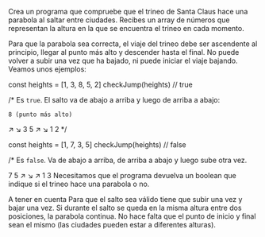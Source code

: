 Crea un programa que compruebe que el trineo de Santa Claus hace una parabola al saltar entre ciudades. Recibes un array de números que representan la altura en la que se encuentra
el trineo en cada momento.

Para que la parabola sea correcta, el viaje del trineo debe ser ascendente al principio, llegar al punto más alto y descender hasta el final. No puede volver a subir una vez que ha
bajado, ni puede iniciar el viaje bajando. Veamos unos ejemplos:

const heights = [1, 3, 8, 5, 2] checkJump(heights) // true

/\* Es `true`. El salto va de abajo a arriba y luego de arriba a abajo:

    8 (punto más alto)

↗ ↘ 3 5 ↗ ↘ 1 2 \*/

const heights = [1, 7, 3, 5] checkJump(heights) // false

/\* Es `false`. Va de abajo a arriba, de arriba a abajo y luego sube otra vez.

7 5 ↗ ↘ ↗ 1 3 Necesitamos que el programa devuelva un boolean que indique si el trineo hace una parabola o no.

A tener en cuenta Para que el salto sea válido tiene que subir una vez y bajar una vez. Si durante el salto se queda en la misma altura entre dos posiciones, la parabola continua.
No hace falta que el punto de inicio y final sean el mismo (las ciudades pueden estar a diferentes alturas).
